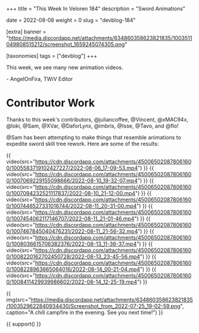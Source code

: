 +++
title = "This Week In Veloren 184"
description = "Sword Animations"

date = 2022-08-08
weight = 0
slug = "devblog-184"

[extra]
banner = "https://media.discordapp.net/attachments/634860358623821835/1003511049808515212/screenshot_1659245074305.png"

[taxonomies]
tags = ["devblog"]
+++

This week, we see many new animation videos.

\- AngelOnFira, TWiV Editor

# Contributor Work

Thanks to this week's contributors, @juliancoffee, @Vincent, @xMAC94x, @loki,
@Sam, @XVar, @DaforLynx, @imbris, @Isse, @Tavo, and @flo!

@Sam has been attempting to make things that resemble animations to expedite
sword skill tree rework. Here are some of the results:

{{ video(src="https://cdn.discordapp.com/attachments/450065020878061600/1005583719102427227/2022-08-06_17-09-53.mp4") }}
{{ video(src="https://cdn.discordapp.com/attachments/450065020878061600/1007069229155098666/2022-08-10_19-32-07.mp4") }}
{{ video(src="https://cdn.discordapp.com/attachments/450065020878061600/1007094232521117837/2022-08-10_21-12-00.mp4") }}
{{ video(src="https://cdn.discordapp.com/attachments/450065020878061600/1007446527331016744/2022-08-11_20-31-00.mp4") }}
{{ video(src="https://cdn.discordapp.com/attachments/450065020878061600/1007454062117146707/2022-08-11_21-01-46.mp4") }}
{{ video(src="https://cdn.discordapp.com/attachments/450065020878061600/1007467845040476231/2022-08-11_21-56-32.mp4") }}
{{ video(src="https://cdn.discordapp.com/attachments/450065020878061600/1008036615706382376/2022-08-13_11-36-37.mp4") }}
{{ video(src="https://cdn.discordapp.com/attachments/450065020878061600/1008220162702450728/2022-08-13_23-45-56.mp4") }}
{{ video(src="https://cdn.discordapp.com/attachments/450065020878061600/1008228963665064016/2022-08-14_00-21-04.mp4") }}
{{
video(src="https://cdn.discordapp.com/attachments/450065020878061600/1008411429939986602/2022-08-14_12-25-19.mp4")
}}

{{
    img(src="https://media.discordapp.net/attachments/634860358623821835/1003529622840934430/Screenshot_from_2022-07-25_19-02-59.png",
    caption="A chill campfire in the evening. See you next time!")
}}

{{ support() }}
